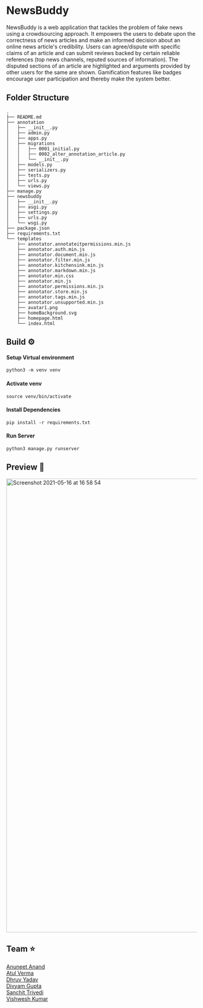 # NewsBuddy

NewsBuddy is a web application that tackles the problem of fake news using a crowdsourcing approach. It empowers the users to debate upon the correctness of news articles and make an informed decision about an online news article's credibility. Users can agree/dispute with specific claims of an article and can submit reviews backed by certain reliable references (top news channels, reputed sources of information). The disputed sections of an article are highlighted and arguments provided by other users for the same are shown. Gamification features like badges encourage user participation and thereby make the system better.

## Folder Structure
```
.
├── README.md
├── annotation
│   ├── __init__.py
│   ├── admin.py
│   ├── apps.py
│   ├── migrations
│   │   ├── 0001_initial.py
│   │   ├── 0002_alter_annotation_article.py
│   │   └── __init__.py
│   ├── models.py
│   ├── serializers.py
│   ├── tests.py
│   ├── urls.py
│   └── views.py
├── manage.py
├── newsbuddy
│   ├── __init__.py
│   ├── asgi.py
│   ├── settings.py
│   ├── urls.py
│   └── wsgi.py
├── package.json
├── requirements.txt
└── templates
    ├── annotator.annotateitpermissions.min.js
    ├── annotator.auth.min.js
    ├── annotator.document.min.js
    ├── annotator.filter.min.js
    ├── annotator.kitchensink.min.js
    ├── annotator.markdown.min.js
    ├── annotator.min.css
    ├── annotator.min.js
    ├── annotator.permissions.min.js
    ├── annotator.store.min.js
    ├── annotator.tags.min.js
    ├── annotator.unsupported.min.js
    ├── avatar1.png
    ├── homeBackground.svg
    ├── homepage.html
    └── index.html
```

## Build :gear:

#### Setup Virtual environment
```
python3 -m venv venv
```

#### Activate venv
```
source venv/bin/activate
```

#### Install Dependencies
```
pip install -r requirements.txt
```

#### Run Server
```
python3 manage.py runserver
```

## Preview 🎨

<img width="1200" alt="Screenshot 2021-05-16 at 16 58 54" src="https://user-images.githubusercontent.com/42066451/118395448-26dffe80-b668-11eb-96fd-a7f6c209ff1b.png">

## Team :star:
[Anuneet Anand](https://github.com/anuneetanand)            
[Atul Verma]()          
[Dhruv Yadav]()         
[Divyam Gupta](https://github.com/dgupta04)         
[Sanchit Trivedi](https://github.com/Sanchit-Trivedi)       
[Vishwesh Kumar](https://github.com/vishwesh-D-kumar)           
        
